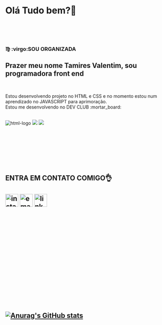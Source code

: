 <h1>Olá Tudo bem?🦄</h1>
<br>
<br>
<br>
  <h3>♍ :virgo:SOU ORGANIZADA</h3>
 <h2>Prazer meu nome Tamires  Valentim, sou programadora front end</h2>
 <br>
 <p>Estou desenvolvendo projeto no HTML e CSS e no momento estou num aprendizado no JAVASCRIPT para aprimoração.
  <br>
  Estou me desenvolvendo no DEV CLUB :mortar_board: <p>
   <br>
<img src="https://img.shields.io/badge/HTML-239120?style=for-the-badge&logo=html5&logoColor=white" alt="html-logo">  <img src="https://img.shields.io/badge/CSS-239120?&style=for-the-badge&logo=css3&logoColor=white">  <img src="https://img.shields.io/badge/JavaScript-F7DF1E?style=for-the-badge&logo=javascript&logoColor=black">
   <br>
   <br>
   <br>
   <br>
   <br>
   <br>
   <br>
   <br>
    <h2>ENTRA EM CONTATO COMIGO👌<h2>
<a href="https://www.instagram.com/tamires_vvalentim/"><img src="https://cdn-icons-png.flaticon.com/512/3955/3955024.png" alt=" instagram" width="40px"clica aqui></a>
  <a href="tamiresvalentim.programatora@gmail.com"> <img src="https://cdn-icons-png.flaticon.com/128/2504/2504727.png"  alt=" email-gmail" width="40px"><a> <img src="https://cdn-icons-png.flaticon.com/512/3536/3536505.png" alt="linkdin"width="40px">
    <br>
    <br>
    <br>
    <br>
    <br>
     <br>
   <br>
   <br>
   <br>
   <br>
   <br>
   <br>
   <br>
    
    
    
 [![Anurag's GitHub stats](https://github-readme-stats.vercel.app/api?username=tamiresvalentim)](https://github.com/anuraghazra/github-readme-stats)
   
    
    
    
